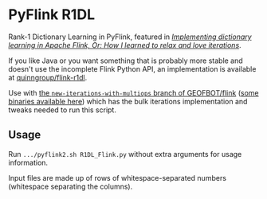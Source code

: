 # PyFlink R1DL

Rank-1 Dictionary Learning in PyFlink, featured in [_Implementing dictionary learning in Apache Flink, Or: How I learned to relax and love iterations_](http://ieeexplore.ieee.org/document/7840869/).

If you like Java or you want something that is probably more stable and doesn't use the incomplete Flink Python API, an implementation is available at [quinngroup/flink-r1dl](https://github.com/quinngroup/flink-r1dl).

Use with [the `new-iterations-with-multiops` branch of GEOFBOT/flink](https://github.com/GEOFBOT/flink/tree/new-iterations-with-multiops) ([some binaries available here](https://github.com/GEOFBOT/flink/releases/tag/iterations-working)) which has the bulk iterations implementation and tweaks needed to run this script.

## Usage
Run `.../pyflink2.sh R1DL_Flink.py` without extra arguments for usage information.

Input files are made up of rows of whitespace-separated numbers (whitespace separating the columns).
